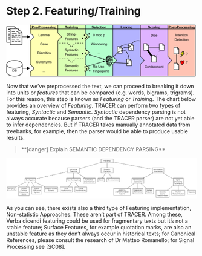 # Step 2. Featuring/Training

![](/assets/architecture.png)

Now that we’ve preprocessed the text, we can proceed to breaking it down into units or _features_ that can be compared \(e.g. words, bigrams, trigrams\). For this reason, this step is known as _Featuring_ or _Training_. The chart below provides an overview of _Featuring_. TRACER can perform two types of featuring, _Syntactic_ and _Semantic_. _Syntactic_ dependency parsing is not always accurate because parsers \(and the TRACER parser\) are not yet able to infer dependencies. But if TRACER takes manually annotated data from treebanks, for example, then the parser would be able to produce usable results.

> \*\*\[danger\] Explain SEMANTIC DEPENDENCY PARSING\*\*

![featuring](/assets/featuring-overview.png "Overview of Featuring.")

As you can see, there exists also a third type of Featuring implementation, Non-statistic Approaches. These aren’t part of TRACER. Among these, Verba dicendi featuring could be used for fragmentary texts but it’s not a stable feature; Surface Features, for example quotation marks, are also an unstable feature as they don’t always occur in historical texts; for Canonical References, please consult the research of Dr Matteo Romanello; for Signal Processing see \[SC08\].

